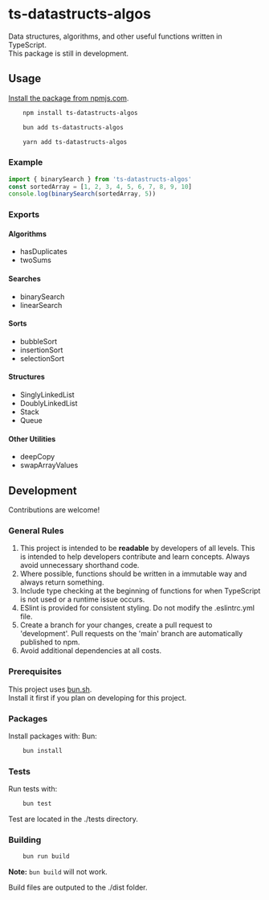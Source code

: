 # ts-datastructs-algos
Data structures, algorithms, and other useful functions written in TypeScript.  
This package is still in development.

## Usage
[Install the package from npmjs.com](https://www.npmjs.com/package/ts-datastructs-algos).
```bash
    npm install ts-datastructs-algos
```
```bash
    bun add ts-datastructs-algos
```
```bash
    yarn add ts-datastructs-algos
```

### Example
```javascript
import { binarySearch } from 'ts-datastructs-algos'
const sortedArray = [1, 2, 3, 4, 5, 6, 7, 8, 9, 10]
console.log(binarySearch(sortedArray, 5))
```

### Exports
#### Algorithms
- hasDuplicates
- twoSums

#### Searches
- binarySearch
- linearSearch

#### Sorts
- bubbleSort
- insertionSort
- selectionSort

#### Structures
- SinglyLinkedList
- DoublyLinkedList
- Stack
- Queue

#### Other Utilities
- deepCopy
- swapArrayValues

## Development
Contributions are welcome!

### General Rules
1. This project is intended to be **readable** by developers of all levels. This is intended to help developers contribute and learn concepts. Always avoid unnecessary shorthand code.  
2. Where possible, functions should be written in a immutable way and always return something.  
3. Include type checking at the beginning of functions for when TypeScript is not used or a runtime issue occurs.  
4. ESlint is provided for consistent styling. Do not modify the .eslintrc.yml file.  
5. Create a branch for your changes, create a pull request to 'development'. Pull requests on the 'main' branch are automatically published to npm.  
6. Avoid additional dependencies at all costs.  

### Prerequisites
This project uses [bun.sh](https://bun.sh/).  
Install it first if you plan on developing for this project.  
  
### Packages
Install packages with:
Bun:
```bash
    bun install
```

### Tests
Run tests with:
```bash
    bun test
```

Test are located in the ./tests directory.

### Building
```bash
    bun run build
```
**Note:** ``bun build`` will not work.

Build files are outputed to the ./dist folder.